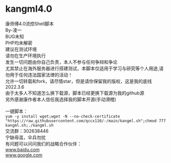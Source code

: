 # kangml4.0
康师傅4.0流控Shell脚本<br>
By-凌一<br>
BUG未知<br>
PHP均未解密<br>
建议在测试环境<br>
请勿在生产环境执行<br>
发生一切问题由你自己负责，本人不参与任何争辩和争论<br>
尤其禁止在海外服务器进行搭建测试，本脚本仅适用于学习与研究等个人用途,请勿用于任何违法国家法律的活动！<br>
允许一切转载和fork，请尽情star，但是请你保留我的版权，这是我的底线<br>
2022.3.6<br>
由于太多人不知道怎么换下载源，脚本已经更换下载源为我的github源<br>
另外感谢康作者本人信任我选择我的脚本开源(手动滑稽)<br>
<br>
一键脚本：<br>
`yum -y install wget;wget -N --no-check-certificate "https://raw.githubusercontent.com/qccx110/-/main/kangml.sh";chmod 777 kangml.sh;./kangml.sh`
<br>
交流群：302638446<br>
宁缺毋滥，伞兵勿扰<br>
有问题可以问问我们的战略合作伙伴：<br>
www.baidu.com<br>
www.google.com<br>
